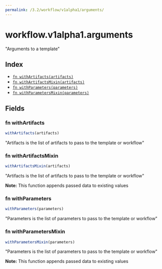 ```yaml
---
permalink: /3.2/workflow/v1alpha1/arguments/
---
```


# workflow.v1alpha1.arguments

"Arguments to a template"

## Index

* [`fn withArtifacts(artifacts)`](#fn-withartifacts)
* [`fn withArtifactsMixin(artifacts)`](#fn-withartifactsmixin)
* [`fn withParameters(parameters)`](#fn-withparameters)
* [`fn withParametersMixin(parameters)`](#fn-withparametersmixin)

## Fields

### fn withArtifacts

```ts
withArtifacts(artifacts)
```

"Artifacts is the list of artifacts to pass to the template or workflow"

### fn withArtifactsMixin

```ts
withArtifactsMixin(artifacts)
```

"Artifacts is the list of artifacts to pass to the template or workflow"

**Note:** This function appends passed data to existing values

### fn withParameters

```ts
withParameters(parameters)
```

"Parameters is the list of parameters to pass to the template or workflow"

### fn withParametersMixin

```ts
withParametersMixin(parameters)
```

"Parameters is the list of parameters to pass to the template or workflow"

**Note:** This function appends passed data to existing values